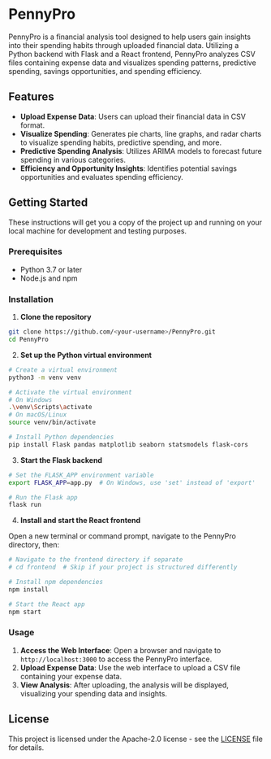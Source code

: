 # PennyPro

PennyPro is a financial analysis tool designed to help users gain insights into their spending habits through uploaded financial data. Utilizing a Python backend with Flask and a React frontend, PennyPro analyzes CSV files containing expense data and visualizes spending patterns, predictive spending, savings opportunities, and spending efficiency.

## Features

- **Upload Expense Data**: Users can upload their financial data in CSV format.
- **Visualize Spending**: Generates pie charts, line graphs, and radar charts to visualize spending habits, predictive spending, and more.
- **Predictive Spending Analysis**: Utilizes ARIMA models to forecast future spending in various categories.
- **Efficiency and Opportunity Insights**: Identifies potential savings opportunities and evaluates spending efficiency.

## Getting Started

These instructions will get you a copy of the project up and running on your local machine for development and testing purposes.

### Prerequisites

- Python 3.7 or later
- Node.js and npm

### Installation

1. **Clone the repository**

```bash
git clone https://github.com/<your-username>/PennyPro.git
cd PennyPro
```

2. **Set up the Python virtual environment**

```bash
# Create a virtual environment
python3 -m venv venv

# Activate the virtual environment
# On Windows
.\venv\Scripts\activate
# On macOS/Linux
source venv/bin/activate

# Install Python dependencies
pip install Flask pandas matplotlib seaborn statsmodels flask-cors
```

3. **Start the Flask backend**

```bash
# Set the FLASK_APP environment variable
export FLASK_APP=app.py  # On Windows, use 'set' instead of 'export'

# Run the Flask app
flask run
```

4. **Install and start the React frontend**

Open a new terminal or command prompt, navigate to the PennyPro directory, then:

```bash
# Navigate to the frontend directory if separate
# cd frontend  # Skip if your project is structured differently

# Install npm dependencies
npm install

# Start the React app
npm start
```

### Usage

1. **Access the Web Interface**: Open a browser and navigate to `http://localhost:3000` to access the PennyPro interface.
2. **Upload Expense Data**: Use the web interface to upload a CSV file containing your expense data.
3. **View Analysis**: After uploading, the analysis will be displayed, visualizing your spending data and insights.


## License

This project is licensed under the Apache-2.0 license - see the [LICENSE](LICENSE) file for details.

